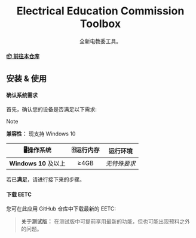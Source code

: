   <h1 align="center">
  Electrical Education Commission Toolbox
</h1>


<p align="center">
 全新电教委工具。
</p>


#### [📦 前往本仓库](https://github.com/EETC/EETC)

</div>

## 安装 & 使用

#### 确认系统需求
首先，确认您的设备是否满足以下需求:

> [!NOTE]
> **兼容性：** 现支持 Windows 10

| **🖥操作系统** | **🗄运行内存** | **运行环境** |
| :-----: | :-----: | :------: |
| **Windows 10** 及以上 | ≥4GB | *无特殊要求* |

若已**满足**，请进行接下来的步骤。

#### 下载 EETC
您可在此应用 GitHub 仓库中下载最新的 EETC:
> **关于测试版：** 在测试版中可提前享用最新的功能，但也可能出现预料之外的问题。
